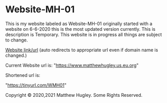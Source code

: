 # Website-MH-01
This is my website labeled as Website-MH-01 originally started with a website on 6-6-2020 this is the most updated version currently. This is description is Temporary. This website is in progress all things are subject to change.

[Website link/url](https://mhmatthewhugley.github.io/Website-MH-01) (auto redirects to appropriate url even if domain name is changed.)

Current Website url is: "https://www.matthewhugley.us.eu.org"

Shortened url is:

"https://tinyurl.com/WMH01"

Copyright © 2020,2021 Matthew Hugley. Some Rights Reserved.
